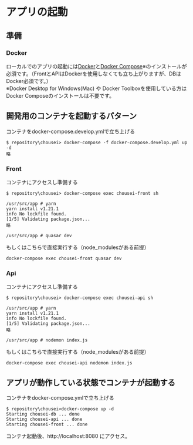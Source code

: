 # アプリの起動
## 準備
### Docker
ローカルでのアプリの起動には[Docker](https://ops.jig-saw.com/tech-cate/docker-for-windows-install)と[Docker Compose](https://docs.docker.com/compose/install/)※のインストールが必須です。（FrontとAPIはDockerを使用しなくても立ち上がりますが、DBはDocker必須です。）  
※Docker Desktop for Windows(Mac) や Docker Toolboxを使用している方はDocker Composeのインストールは不要です。

## 開発用のコンテナを起動するパターン
コンテナをdocker-compose.develop.ymlで立ち上げる
```
$ repository\chousei> docker-compose -f docker-compose.develop.yml up -d  
略
```
### Front
コンテナにアクセスし準備する
```
$ repository\chousei> docker-compose exec chousei-front sh

/usr/src/app # yarn
yarn install v1.21.1
info No lockfile found.
[1/5] Validating package.json...
略

/usr/src/app # quasar dev
```
もしくはこちらで直接実行する（node_modulesがある前提）
```
docker-compose exec chousei-front quasar dev
```
### Api
コンテナにアクセスし準備する
```
$ repository\chousei> docker-compose exec chousei-api sh

/usr/src/app # yarn
yarn install v1.21.1
info No lockfile found.
[1/5] Validating package.json...
略

/usr/src/app # nodemon index.js
```
もしくはこちらで直接実行する（node_modulesがある前提）
```
docker-compose exec chousei-api nodemon index.js
```

## アプリが動作している状態でコンテナが起動する
コンテナをdocker-compose.ymlで立ち上げる
```
$ repository\chousei>docker-compose up -d
Starting chousei-db ... done
Starting chousei-api ... done
Starting chousei-front ... done
```
コンテナ起動後、http://localhost:8080 にアクセス。